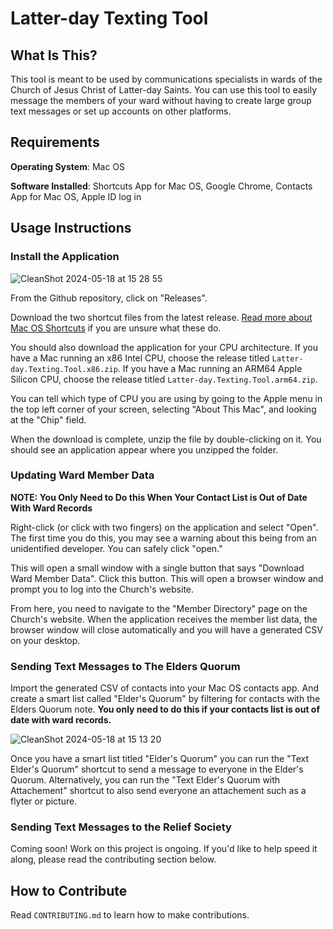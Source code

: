 # Latter-day Texting Tool
## What Is This?

This tool is meant to be used by communications specialists in wards of 
the Church of Jesus Christ of Latter-day Saints. You can use this tool to easily
message the members of your ward without having to create large group text messages or 
set up accounts on other platforms.

## Requirements

**Operating System**: Mac OS

**Software Installed**: Shortcuts App for Mac OS, Google Chrome, Contacts App for Mac OS, Apple ID log in

## Usage Instructions

### Install the Application 

![CleanShot 2024-05-18 at 15 28 55](https://github.com/sethwbarton/latter-day-texting-tool/assets/33107324/4c014623-d6b0-4e49-ae9a-afa77c826f25)

From the Github repository, click on "Releases".

Download the two shortcut files from the latest release. [Read more about Mac OS Shortcuts](https://support.apple.com/guide/shortcuts-mac/intro-to-shortcuts-apdf22b0444c/mac) if you are unsure what these do.

You should also download the application for your CPU architecture. If you have a 
Mac running an x86 Intel CPU, choose the release titled `Latter-day.Texting.Tool.x86.zip`. If you have a 
Mac running an ARM64 Apple Silicon CPU, choose the release titled `Latter-day.Texting.Tool.arm64.zip`.

You can tell which type of CPU you are using by going to the Apple menu in the top left corner of your screen,
selecting "About This Mac", and looking at the "Chip" field.

When the download is complete, unzip the file by double-clicking on it. You should see an application appear where you 
unzipped the folder.

### Updating Ward Member Data

**NOTE: You Only Need to Do this When Your Contact List is Out of Date With Ward Records**

Right-click (or click with two fingers) on the application and select "Open". 
The first time you do this, you may see a warning about this being from an unidentified developer. You can 
safely click "open."

This will open a small window with a single button that says "Download Ward Member Data". Click this button.
This will open a browser window and prompt you to log into the Church's website. 

From here, you need to navigate to the "Member Directory" page on the Church's website. 
When the application receives the member list data, the browser window will close automatically and you will
have a generated CSV on your desktop.

### Sending Text Messages to The Elders Quorum

Import the generated CSV of contacts into your Mac OS contacts app. And create a smart list called "Elder's Quorum" by 
filtering for contacts with the Elders Quorum note. **You only need to do this if your contacts list is out of date with ward records.**

![CleanShot 2024-05-18 at 15 13 20](https://github.com/sethwbarton/latter-day-texting-tool/assets/33107324/c96f9ee4-5b15-4daf-afb1-b55785b5b830)

Once you have a smart list titled "Elder's Quorum" you can run the "Text Elder's Quorum" shortcut to send a message to everyone in the Elder's Quorum.
Alternatively, you can run the "Text Elder's Quorum with Attachement" shortcut to also send everyone an attachement such as a flyter or picture.

### Sending Text Messages to the Relief Society

Coming soon! Work on this project is ongoing. If you'd like to help speed it along, please read the contributing section below.

## How to Contribute

Read `CONTRIBUTING.md` to learn how to make contributions.
